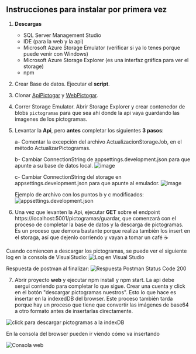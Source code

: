 ## Instrucciones para instalar por primera vez

1) **Descargas**
	- SQL Server Management Studio
	- IDE (para la web y la api)
	- Microsoft Azure Storage Emulator (verificar si ya lo tenes porque puede venir con Windows)
	- Microsoft Azure Storage Explorer (es una interfaz gráfica para ver el storage)
	- npm

2) Crear Base de datos. Ejecutar el **script**.

3) Clonar [ApiPictogar](https://github.com/utn-pfinal-g104/pictogramas-api.git) y [WebPictogar](https://github.com/utn-pfinal-g104/pictogramas-web.git).

4) Correr Storage Emulator. Abrir Storage Explorer y crear contenedor de blobs `pictogramas` para que sea ahí donde la api vaya guardando las imagenes de los pictogramas.

5) Levantar la **Api**, pero **antes** completar los siguientes **3 pasos**:
	
	a- Comentar la excepción del archivo ActualizacionStorageJob, en el método ActualizarPictogramas.
	
	b- Cambiar ConnectionString de appsettings.development.json para que apunte a su base de datos local.
	![image](https://user-images.githubusercontent.com/26606912/186019466-171c22b9-7ed0-4b75-8a8e-f578d281b27c.png)

	c- Cambiar ConnectionString del storage en appsettings.development.json para que apunte al emulador.
	![image](https://user-images.githubusercontent.com/26606912/186019642-1268fd69-799c-4bd2-a90d-654a8b8d8b17.png)

	Ejemplo de archivo con los puntos b y c modificados:
	![appsettings.development.json](https://user-images.githubusercontent.com/26606912/186031924-8cbbb8a1-7ef0-4c3b-a6c9-9cdf165fdd64.png)


6) Una vez que levanten la Api, ejecutar **GET** sobre el endpoint https://localhost:5001/pictogramas/guardar, que comenzará con el proceso de completar la base de datos y la descarga de pictogramas. Es un proceso que demora bastante porque realiza también los insert en el storaga, así que dejenlo corriendo y vayan a tomar un café ☕

Cuando comiencen a descargar los pictogramas, se puede ver el siguiente log en la consola de VisualStudio:
![Log en Visual Studio](https://user-images.githubusercontent.com/26606912/186018838-8f303a9a-db71-4d51-afa3-dd4486dc83c8.png)

Respuesta de postman al finalizar:
![Respuesta Postman Status Code 200](https://user-images.githubusercontent.com/26606912/186031421-6feb751f-7d92-4d3c-88e6-03d846db0636.png)


7) Abrir proyecto **web** y ejecutar npm install y npm start. La api debe sergui corriendo para completar lo que sigue. Crear una cuenta y click en el botón "descargar pictogramas nuestros". Esto lo que hace es insertar en la indexedDB del browser. Este proceso también tarda porque hay un proceso que tiene que convertir las imágenes de base64 a otro formato antes de insertarlas directamente.

![click para descargar pictogramas a la indexDB](https://user-images.githubusercontent.com/26606912/186033257-692cbb11-91a4-46a0-a536-84dce49fffea.png)

En la consola del browser pueden ir viendo cómo va insertando

![Consola web](https://user-images.githubusercontent.com/26606912/186034082-1efe31ae-2724-4f3e-91aa-25f7714fefc3.png)



